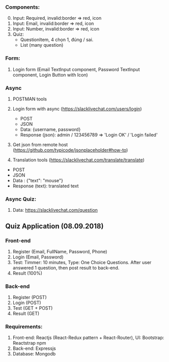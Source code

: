 ### Components:
0. Input: Required, invalid:border => red, icon
1. Input: Email, invalid:border => red, icon
2. Input: Number, invalid:border => red, icon
3. Quiz: 
   - QuestionItem, 4 chọn 1, đúng / sai.
   - List (many question)

### Form:
1. Login form (Email TextInput component, Password TextInput component, Login Button with Icon)

### Async
1. POSTMAN tools
2. Login form with async (https://slacklivechat.com/users/login)
   - POST
   - JSON
   - Data: {username, password}
   - Response (json): admin / 123456789 => 'Login OK' / 'Login failed'

3. Get json from remote host (https://github.com/typicode/jsonplaceholder#how-to)

4. Translation tools (https://slacklivechat.com/translate/translate)
  - POST
  - JSON
  - Data : {"text": "mouse"}
  - Response (text): translated text

### Async Quiz:
1. Data: https://slacklivechat.com/question


## Quiz Application (08.09.2018)
### Front-end
1. Register (Email, FullName, Password, Phone)
2. Login (Email, Password)
3. Test: Timmer: 10 minutes, Type: One Choice Questions. After user answered 1 question, then post result to back-end.
4. Result (100%)
### Back-end
1. Register (POST)
2. Login (POST)
3. Test (GET + POST)
4. Result (GET)

### Requirements:
1. Front-end: Reactjs (React-Redux pattern + React-Router), UI: Bootstrap: Reactstrap npm
2. Back-end: Expressjs
3. Database: Mongodb